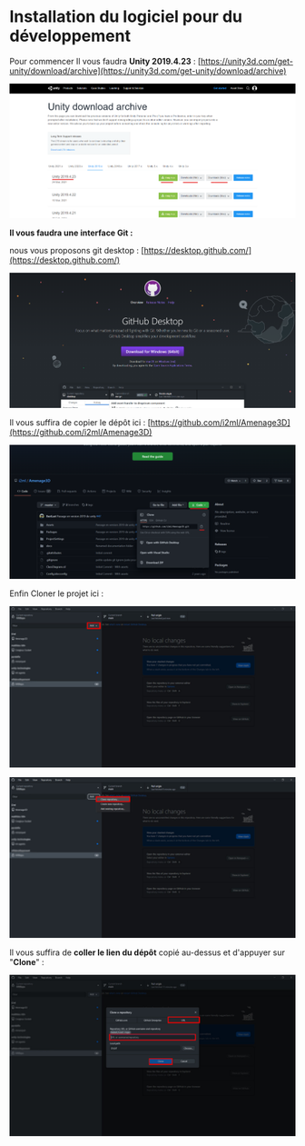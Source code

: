 # Installation du logiciel pour du développement

Pour commencer Il vous faudra **Unity 2019.4.23** : [https://unity3d.com/get-unity/download/archive](https://unity3d.com/get-unity/download/archive)

![](../.gitbook/assets/unitydl.png)

**Il vous faudra une interface Git :**

nous vous proposons git desktop : [https://desktop.github.com/](https://desktop.github.com/) 

![](../.gitbook/assets/git-mainpage.png)

Il vous suffira de copier le dépôt ici : [https://github.com/i2ml/Amenage3D](https://github.com/i2ml/Amenage3D)

![](../.gitbook/assets/clonedepot.png)

Enfin Cloner le projet ici :

![](../.gitbook/assets/gitadd.jpg)

![](../.gitbook/assets/clonegitdestop.jpg)

Il vous suffira de **coller le lien du dépôt** copié au-dessus et d'appuyer sur "**Clone**" :

![](../.gitbook/assets/clonagegitdesktop.jpg)



